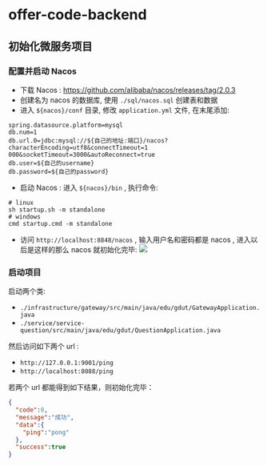 # offer-code-backend

## 初始化微服务项目

### 配置并启动 Nacos

- 下载 Nacos : https://github.com/alibaba/nacos/releases/tag/2.0.3
- 创建名为 nacos 的数据库, 使用 `./sql/nacos.sql` 创建表和数据
- 进入 `${nacos}/conf` 目录, 修改 `application.yml` 文件, 在末尾添加:
```properties
spring.datasource.platform=mysql
db.num=1
db.url.0=jdbc:mysql://${自己的地址:端口}/nacos?characterEncoding=utf8&connectTimeout=1 000&socketTimeout=3000&autoReconnect=true
db.user=${自己的username}
db.password=${自己的password}
```
- 启动 Nacos : 进入 `${nacos}/bin` , 执行命令: 
```shell
# linux
sh startup.sh -m standalone
# windows
cmd startup.cmd -m standalone
```
- 访问 `http://localhost:8848/nacos` , 输入用户名和密码都是 nacos , 进入以后是这样的那么 nacos 就初始化完毕:
  ![](https://pictures-1312398124.cos.ap-guangzhou.myqcloud.com/20230226164145.png)

### 启动项目

启动两个类:
- `./infrastructure/gateway/src/main/java/edu/gdut/GatewayApplication.java`
- `./service/service-question/src/main/java/edu/gdut/QuestionApplication.java`

然后访问如下两个 url :
- `http://127.0.0.1:9001/ping`
- `http://localhost:8088/ping`

若两个 url 都能得到如下结果，则初始化完毕：
```json
{
  "code":0,
  "message":"成功",
  "data":{
    "ping":"pong"
  },
  "success":true
}
```